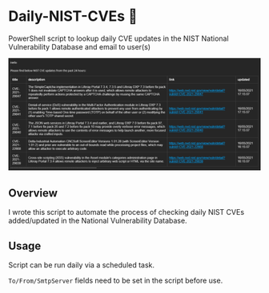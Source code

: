 # Daily-NIST-CVEs 📰
PowerShell script to lookup daily CVE updates in the NIST National Vulnerability Database and email to user(s)

![alt text](https://github.com/d4rkshell/Daily-NIST-CVEs/blob/main/Daily-NIST-CVEs_sample.png?raw=true)

## Overview
I wrote this script to automate the process of checking daily NIST CVEs added/updated in the National Vulnerability Database.

## Usage
Script can be run daily via a scheduled task.

`To/From/SmtpServer` fields need to be set in the script before use.
